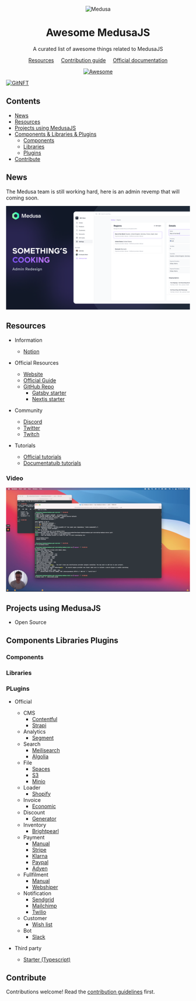 <!--lint disable awesome-list-item-->
<div align="center">
  <p align="center">
    <img alt="Medusa" src="https://user-images.githubusercontent.com/7554214/129161578-19b83dc8-fac5-4520-bd48-53cba676edd2.png" width="200" />
  </p>
<h1>Awesome MedusaJS</h1>
<p>A curated list of awesome things related to MedusaJS</p>

<a href="#resources">Resources</a>
&nbsp;&nbsp;&nbsp;
<a href="CONTRIBUTING.md">Contribution guide</a>
&nbsp;&nbsp;&nbsp;
<a href="https://docs.medusajs.com/">Official documentation</a>

  <a href="https://awesome.re">
    <img src="https://awesome.re/badge.svg" alt="Awesome">
  </a>
</div>

[![GitNFT](https://img.shields.io/badge/%F0%9F%94%AE-Open%20in%20GitNFT-darkviolet?style=flat)](https://gitnft.quine.sh/app/commits/list/repo/awesome-medusajs)

## Contents <!-- omit in toc -->

- [News](#news)
- [Resources](#resources)
- [Projects using MedusaJS](#projects-using-medusajs)
- [Components & Libraries & Plugins](#components-libraries-plugins)
  - [Components](#components)
  - [Libraries](#libraries)
  - [Plugins](#plugins)
- [Contribute](#contribute)

<!--lint enable awesome-list-item-->

## News

The Medusa team is still working hard, here is an admin revemp that will coming soon.

![Admin dashboard revemp](./assets/admin-revemp.png)

## Resources

- Information
    - [Notion](https://medusajs.notion.site/medusajs/Medusa-Home-3485f8605d834a07949b17d1a9f7eafd)

- Official Resources
  - [Website](https://www.medusajs.com/)
  - [Official Guide](https://docs.medusajs.com/)
  - [GitHub Repo](https://github.com/medusajs/medusa)
    - [Gatsby starter](https://github.com/medusajs/gatsby-starter-medusa)
    - [Nextjs starter](https://github.com/medusajs/nextjs-starter-medusa)
  
- Community
  - [Discord](https://discord.gg/xpCwq3Kfn8)
  - [Twitter](https://twitter.com/intent/follow?screen_name=medusajs)
  - [Twitch](https://www.twitch.tv/medusajs)

- Tutorials
  - [Official tutorials](https://www.medusajs.com/blog)
  - [Documentatuib tutorials](https://docs.medusajs.com/tutorial/set-up-your-development-environment)
  
### Video

[![Try it out](./assets/video-thumb-1.png)](https://cdn.loom.com/sessions/thumbnails/38d45d322cf749d6a20778c2b8afc07d-1635516731908.mp4)

## Projects using MedusaJS

- Open Source

## Components Libraries Plugins

### Components

### Libraries

### PLugins

- Official
    - CMS
        - [Contentful](https://docs.medusajs.com/add-plugins/contentful)
        - [Strapi](https://docs.medusajs.com/add-plugins/strapi)
    - Analytics
        - [Segment](https://docs.medusajs.com/add-plugins/segment)
    - Search
        - [Meilisearch](https://docs.medusajs.com/add-plugins/meilisearch)
        - [Algolia](https://docs.medusajs.com/add-plugins/algolia)
    - File
        - [Spaces](https://docs.medusajs.com/add-plugins/spaces)
        - [S3](https://docs.medusajs.com/add-plugins/s3)
        - [Minio](https://github.com/medusajs/medusa/tree/master/packages/medusa-file-minio)
    - Loader
        - [Shopify](https://github.com/medusajs/medusa/blob/master/packages/medusa-source-shopify/src/loaders/index.js)
    - Invoice
        - [Economic](https://github.com/medusajs/medusa/tree/master/packages/medusa-plugin-economic)
    - Discount
        - [Generator](https://github.com/medusajs/medusa/tree/master/packages/medusa-plugin-discount-generator)
    - Inventory
        - [Brightpearl](https://github.com/medusajs/medusa/tree/master/packages/medusa-plugin-brightpearl)
    - Payment
        - [Manual](https://github.com/medusajs/medusa/tree/master/packages/medusa-payment-manual)
        - [Stripe](https://docs.medusajs.com/add-plugins/stripe)
        - [Klarna](https://docs.medusajs.com/add-plugins/klarna)
        - [Paypal](https://docs.medusajs.com/add-plugins/paypal)
        - [Adyen](https://github.com/medusajs/medusa/tree/master/packages/medusa-payment-adyen)
    - Fullfilment
        - [Manual](https://github.com/medusajs/medusa/tree/master/packages/medusa-fulfillment-manual)
        - [Webshiper](https://github.com/medusajs/medusa/tree/master/packages/medusa-fulfillment-webshipper)
    - Notification
        - [Sendgrid](https://docs.medusajs.com/add-plugins/sendgrid)
        - [Mailchimp](https://github.com/medusajs/medusa/tree/master/packages/medusa-plugin-mailchimp)
        - [Twilio](https://github.com/medusajs/medusa/tree/master/packages/medusa-plugin-twilio-sms)
    - Customer
        - [Wish list](https://github.com/medusajs/medusa/tree/master/packages/medusa-plugin-wishlist)
    - Bot
        - [Slack](https://docs.medusajs.com/add-plugins/slack)

- Third party
   - [Starter (Typescript)](https://github.com/adrien2p/medusa-plugin-starter-ts)

## Contribute

Contributions welcome! Read the [contribution guidelines](CONTRIBUTING.md) first.

